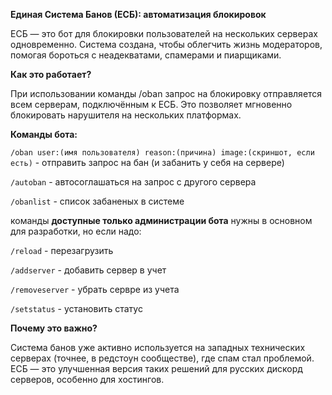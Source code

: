 **Единая Система Банов (ЕСБ): автоматизация блокировок**

ЕСБ — это бот для блокировки пользователей на нескольких серверах одновременно. Система создана, чтобы облегчить жизнь модераторов, помогая бороться с неадекватами, спамерами и пиарщиками.

**Как это работает?**

При использовании команды /oban запрос на блокировку отправляется всем серверам, подключённым к ЕСБ. Это позволяет мгновенно блокировать нарушителя на нескольких платформах.

**Команды бота:**

``/oban user:(имя пользователя) reason:(причина) image:(скриншот, если есть)`` - отправить запрос на бан (и забанить у себя на сервере)

``/autoban`` - автосоглашаться на запрос с другого сервера

``/obanlist`` - список забаненых в системе

 команды **доступные только администрации бота** нужны в основном для разработки, но если надо:
 
``/reload`` - перезагрузить 

``/addserver`` - добавить сервер в учет

``/removeserver`` - убрать сервре из учета

``/setstatus`` - установить статус

**Почему это важно?**

Система банов уже активно используется на западных технических серверах (точнее, в редстоун сообществе), где спам стал проблемой. ЕСБ — это улучшенная версия таких решений для русских дискорд серверов, особенно для хостингов.

